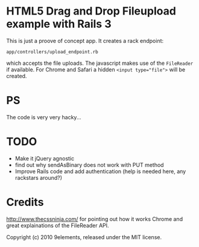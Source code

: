 HTML5 Drag and Drop Fileupload example with Rails 3 
===================================================

This is just a proove of concept app. It creates a rack endpoint:

    app/controllers/upload_endpoint.rb

which accepts the file uploads. The javascript makes use of the <code>FileReader</code> if available.
For Chrome and Safari a hidden <code>&lt;input type="file"&gt;</code> will be created.

PS
==

The code is very very hacky...

TODO
====

* Make it jQuery agnostic
* find out why sendAsBinary does not work with PUT method
* Improve Rails code and add authentication (help is needed here, any rackstars around?)

Credits
=======

http://www.thecssninja.com/ for pointing out how it works Chrome and great explainations of the FileReader API.

Copyright (c) 2010 9elements, released under the MIT license.